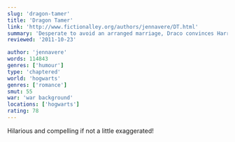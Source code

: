 ```yaml
---
slug: 'dragon-tamer'
title: 'Dragon Tamer'
link: 'http://www.fictionalley.org/authors/jennavere/DT.html'
summary: 'Desperate to avoid an arranged marriage, Draco convinces Harry to pretend to be his boyfriend. What follows is an epic romantic comedy involving scheming, snogging, silliness, shagging, snarky boys, superstars, singing, shagging, snuggling, secrets, sex gods, shagging, and a bunny named Draco Lucius Malfoy the Third.'
reviewed: '2011-10-23'

author: 'jennavere'
words: 114843
genres: ['humour']
type: 'chaptered'
world: 'hogwarts'
genres: ['romance']
smut: 55
war: 'war background'
locations: ['hogwarts']
rating: 78
---
```


Hilarious and compelling if not a little exaggerated!
